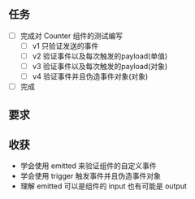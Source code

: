 ## 任务

- [ ] 完成对 Counter 组件的测试编写
  - [ ] v1 只验证发送的事件
  - [ ] v2 验证事件以及每次触发的payload(单值)
  - [ ] v3 验证事件以及每次触发的payload(对象)
  - [ ] v4 验证事件并且伪造事件对象(对象)
- [ ] 完成

## 要求

## 收获

- 学会使用 emitted 来验证组件的自定义事件
- 学会使用 trigger 触发事件并且伪造事件对象
- 理解 emitted 可以是组件的 input 也有可能是 output
